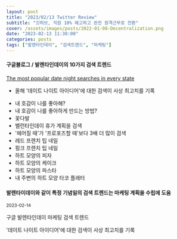 ```yaml
---
layout: post
title: "2023/02/13 Twitter Review"
subtitle: "깃허브, 직원 10% 해고하고 완전 원격근무로 전환"
cover: /assets/images/posts/2022-01-08-Decentralization.png
date: "2023-02-13 11:30:00"
categories: posts
tags: ["발렌타인데이", "검색트렌드", "마케팅"]
---
```


<div class="row mb-3">
    <div class="col-xl-5 col-lg-12">
        <div class="card">
            <h4 class="mb-3">구글블로그 / 발렌타인데이의 10가지 검색 트렌드</h4>
            <p class="mb-3">
                <a href="https://blog.google/products/search/valentines-day-google-search-trends/">The most popular date night searches in every state</a>
            </p>
            <p class="mb-3">
                <ul>
                    <li>올해 '데이트 나이트 아이디어'에 대한 검색이 사상 최고치를 기록</li>
                </ul>
            </p>
            <p class="mb-3">
                <ul>
                    <li>내 호감이 나를 좋아해?</li>
                    <li>내 호감이 나를 좋아하게 만드는 방법?</li>
                    <li>꽃다발</li>
                    <li>밸런타인데이 휴가 계획을 검색</li>
                    <li>'헤어질 때'가 '프로포즈할 때'보다 3배 더 많이 검색</li>
                    <li>레드 프렌치 팁 네일</li>
                    <li>핑크 프렌치 팁 네일</li>
                    <li>하트 모양의 피자</li>
                    <li>하트 모양의 케이크</li>
                    <li>하트 모양의 파스타</li>
                    <li>내 주변의 하트 모양 타코 플래터</li>
                </ul>
            </p>
        </div>
    </div>
    <div class="col-xl-7 col-lg-12 px-3">
        <h4 class="mb-3">
            발렌타이데이와 같이 특정 기념일의 검색 트렌드는 마케팅 계획을 수립에 도움
        </h4>
        <p class="mb-3">
            <small>2023-02-14</small>
        </p>
        <p class="mb-3">
            <span class="badge badge-outline-secondary">구글</span>
            <span class="badge badge-outline-secondary">발렌타인데이</span>
            <span class="badge badge-outline-secondary">마케팅</span>
            <span class="badge badge-outline-secondary">검색</span>
            <span class="badge badge-outline-secondary">트렌드</span>
        </p>
        <p class="mb-3">
            '데이트 나이트 아이디어'에 대한 검색이 사상 최고치를 기록
        </p>
    </div>
</div>